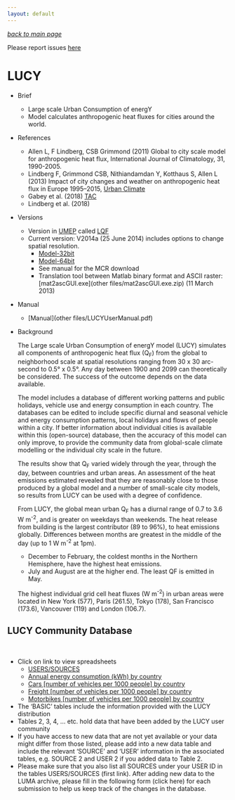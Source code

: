 ```yaml
---
layout: default
---
```

[*back to main page*](./)

Please report issues [here](https://github.com/Urban-Meteorology-Reading/Urban-Meteorology-Reading.github.io/issues)


# LUCY

* Brief
   * Large scale Urban Consumption of energY
   * Model calculates anthropogenic heat fluxes for cities around the world.

* References
   * Allen L, F Lindberg, CSB Grimmond (2011) Global to city scale model for anthropogenic heat flux, International Journal of Climatology, 31, 1990-2005.
   * Lindberg F, Grimmond CSB, Nithiandamdan Y, Kotthaus S, Allen L (2013) Impact of city changes and weather on anthropogenic heat flux in Europe 1995–2015, [Urban Climate](http://dx.doi.org/10.1016/j.uclim.2013.03.002)
   * Gabey et al. (2018) [TAC](https://link.springer.com/article/10.1007%2Fs00704-018-2367-y)
   * Lindberg et al. (2018)

* Versions
   * Version in [UMEP](https://umep-docs.readthedocs.io) called [LQF](http://umep-docs.readthedocs.io/en/latest/OtherManuals/LQF_Manual.html#lqf-manual)
   * Current version: V2014a (25 June 2014) includes options to change spatial resolution.
     * [Model-32bit](https://github.com/Urban-Meteorology-Reading/Urban-Meteorology-Reading.github.io/raw/master/other%20files/LUCYSetup32bit.exe.zip)
     * [Model-64bit](https://github.com/Urban-Meteorology-Reading/Urban-Meteorology-Reading.github.io/raw/master/other%20files/LUCYSetup64bit.exe.zip)
     * See manual for the MCR download
     * Translation tool between Matlab binary format and ASCII raster: [mat2ascGUI.exe](other files/mat2ascGUI.exe.zip) (11 March 2013)


* Manual
   *  [Manual](other files/LUCYUserManual.pdf)

* Background

  The Large scale Urban Consumption of energY model (LUCY) simulates all components of anthropogenic heat flux (Q<sub>F</sub>) from the global to neighborhood scale at spatial resolutions ranging from 30 x 30 arc-second to 0.5° x 0.5°. Any day between 1900 and 2099 can theoretically be considered. The success of the outcome depends on the data available.

  The model includes a database of different working patterns and public holidays, vehicle use and energy consumption in each country. The databases can be edited to include specific diurnal and seasonal vehicle and energy consumption patterns, local holidays and flows of people within a city. If better information about individual cities is available within this (open-source) database, then the accuracy of this model can only improve, to provide the community data from global-scale climate modelling or the individual city scale in the future.

  The results show that Q<sub>F</sub> varied widely through the year, through the day, between countries and urban areas. An assessment of the heat emissions estimated revealed that they are reasonably close to those produced by a global model and a number of small-scale city models, so results from LUCY can be used with a degree of confidence.

  From LUCY, the global mean urban Q<sub>F</sub> has a diurnal range of 0.7 to 3.6 W m<sup>-2</sup>, and is greater on weekdays than weekends. The heat release from building is the largest contributor (89 to 96%), to heat emissions globally. Differences between months are greatest in the middle of the day (up to 1 W m<sup>-2</sup> at 1pm).
    * December to February, the coldest months in the Northern Hemisphere, have the highest heat emissions.
    * July and August are at the higher end. The least QF is emitted in May.

  The highest individual grid cell heat fluxes (W m<sup>-2</sup>) in urban areas were located in New York (577), Paris (261.5), Tokyo (178), San Francisco (173.6), Vancouver (119) and London (106.7).




## LUCY Community Database
  
* Click on link to view spreadsheets
    
    * [USERS/SOURCES](https://docs.google.com/spreadsheets/d/12T_7DSToe0DHtHIwsmOg6b-f68PQNj_Ygf5X2qESUXY/edit?usp=sharing&authkey=CK3PlvwI)
    
    * [Annual energy consumption (kWh) by country](https://docs.google.com/spreadsheets/d/1-1VCHjYkTw9nAuuuwFKWwMK61hklNVeXAfQy_J1sR1s/edit?usp=sharing&authkey=CMCUuc4D)
    
    * [Cars  [number of vehicles per 1000 people] by country](https://docs.google.com/spreadsheets/d/1VtO64iPeP39HBx_8ERV-APriZl8VR-MSpdMS_qodPjo/edit?usp=sharing&authkey=CO2CxO0C)
    
    * [Freight [number of vehicles per 1000 people] by country](https://docs.google.com/spreadsheets/d/1gtltBHzb2eJBSAurkWYcxORb-jpMbQiAqUX0mXGL-is/edit?usp=sharing&authkey=COnbv74E)
    
    * [Motorbikes [number of vehicles per 1000 people]  by country](https://docs.google.com/spreadsheets/d/1wpbApfCfc7_tCTXnRTrz3gJntLt0qSn8cdxXAIttah0/edit?usp=sharing&authkey=CL79rIUD)
  
* The ‘BASIC’ tables include the information provided with the LUCY distribution
 
* Tables 2, 3, 4, … etc. hold data that have been added by the LUCY user community
 
* If you have access to new data that are not yet available or your data might differ from those listed, please add into a new data table and include the relevant ‘SOURCE’ and ‘USER’ information in the associated tables, e.g. SOURCE 2 and USER 2 if you added data to Table 2.
 
* Please make sure that you also list all SOURCES under your USER ID in the tables USERS/SOURCES (first link).
After adding new data to the LUMA archive, please fill in the following form (click here) for each submission to help us keep track of the changes in the database.
